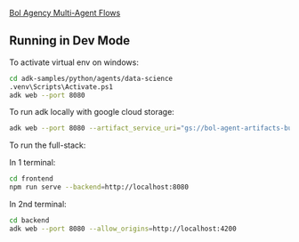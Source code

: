 [Bol Agency Multi-Agent Flows](https://docs.google.com/document/d/1SnntqAbgNT40JbJyyh4wbwgSzuV6pq6-O7bc0So_Jqs/edit?tab=t.0)

## Running in Dev Mode

To activate virtual env on windows:

```bash
cd adk-samples/python/agents/data-science
.venv\Scripts\Activate.ps1
adk web --port 8080
```

To run adk locally with google cloud storage: 
```bash
adk web --port 8080 --artifact_service_uri="gs://bol-agent-artifacts-bucket"`
```

To run the full-stack:

In 1 terminal: 

```bash
cd frontend
npm run serve --backend=http://localhost:8080
```

In 2nd terminal:
```bash
cd backend
adk web --port 8080 --allow_origins=http://localhost:4200
```